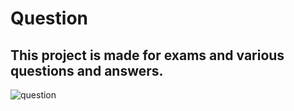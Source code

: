 # Question
## This project is made for exams and various questions and answers.
![question](https://user-images.githubusercontent.com/92510927/149947352-3d47c153-d01a-4b02-84f2-c55f5f5e96c0.jpg)

